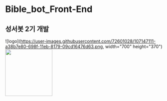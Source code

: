 # Bible_bot_Front-End
## 성서봇 2기 개발
![logo](https://user-images.githubusercontent.com/72601028/107147111-a38b7e80-698f-11eb-8179-09cd16476d63.png, width="700" height="370") 
<img width="150" src="https://user-images.githubusercontent.com/72601028/107147111-a38b7e80-698f-11eb-8179-09cd16476d63.png">
